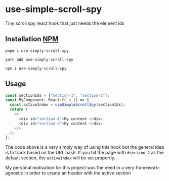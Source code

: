 # use-simple-scroll-spy

Tiny scroll spy react hook that just needs the element ids

## Installation [NPM](https://www.npmjs.com/package/use-simple-scroll-spy)

```
pnpm i use-simply-scroll-spy
```

```
yarn add use-simply-scroll-spy
```

```
npm i use-simply-scroll-spy
```

## Usage

```typescript
const sectionIds = ["section-1", "section-2"];
const MyComponent: React.FC = () => {
  const activeIndex = useSimpleScrollSpy(sectionIds);
  return (
    <>
      <div id="section-1">My content </div>
      <div id="section-2">My content </div>
    </>
  );
};
```

The code above is a very simply way of using this hook but the general idea is to track based on the URL hash. If you hit the page with `#section-2` as the default section, the `activeIndex` will be set propertly.

My personal motivation for this project was the need in a very framework-agnostic in order to create an header with the active section
